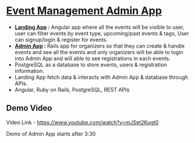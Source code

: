 # [Event Management Admin App](https://www.youtube.com/watch?v=mJSet2Kugt0)
- **[Landing App](https://github.com/rohit1107-2002/Event-Management-Web-App-Front-End-Landing-App) :** Angular app where all the events will be visible to user, user can filter events by event type, upcoming/past events & tags, User can signup/login & register for events.
- **[Admin App](https://github.com/rohit1107-2002/Event-Management-Web-App-Back-End-Admin-App) :** Rails app for organizers so that they can create & handle events and see all the events and only organizers will be able to login into Admin App
and will able to see registrations in each events.
- PostgreSQL as a database to store events, users & registration information.
- Landing App fetch data & interacts with Admin App & database through APIs.
- Angular, Ruby on Rails, PostgreSQL, REST APIs 

## Demo Video

Video Link - https://www.youtube.com/watch?v=mJSet2Kugt0

Demo of Admin App starts after 3:30
